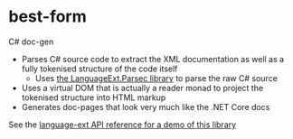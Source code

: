 # best-form
C# doc-gen

* Parses C# source code to extract the XML documentation as well as a fully tokenised structure of the code itself
  * Uses [the LanguageExt.Parsec library](https://louthy.github.io/LanguageExt.Parsec/LanguageExt.Parsec/index.htm) to parse the raw C# source
* Uses a virtual DOM that is actually a reader monad to project the tokenised structure into HTML markup
* Generates doc-pages that look very much like the .NET Core docs

See the [language-ext API reference for a demo of this library](https://louthy.github.io/)

